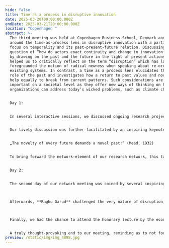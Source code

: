 ```yaml
---
hide: false
title: Time as a process in disruptive innovation
date: 2025-03-20T09:00:00.000Z
endDate: 2025-03-21T20:00:00.000Z
location: "Copenhagen "
abstract: >-
  The third meeting was held at Copenhagen Business School, Denmark and centered
  around the time-as-process lens in disruptive innovation with a particular
  focus on temporality and its past-present-future relation. Discussing the
  question of “how do actors enact continuity and change in innovation processes
  by drawing on the past and the future in the light of present actions?" will
  helped us to critically reflect on the term “disruption” which has largely
  foregrounded the notion of radical newness when speaking about re-ordering
  existing systems. In contrast, a time as a process lens elucidates the pivotal
  role of the past and investigates how a return to past values and norms might
  help equally to break from current patterns. Such considerations are also
  important on a societal level as they offer new ways of thinking on how
  organizations can address today’s wicked problems, such as climate change. 


  Day 1: 


  In several interactive sessions, we discussed ongoing research projects at the intersection of temporality and disruption of our network members. We also crafted a more detailed idea on the Special Issue that will be developed as an outcome of the network.


  Our lively discussion was further facilitated by an inspiring keynote by **Majken Schultz** on the role of the past in innovating for the future. Using @Carlsberg as an example, Majken led a deep dive into the company’s history and how it has mobilized its past to innovate the craft of brewing. Majken challenged the common focus on the future by highlighting the importance of continuously reinterpreting the past to move forward:  


  „The novelty of every future demands a novel past!” (Mead, 1932)


  To bring forward the network-element of our research network, this talk was followed by an amazing tour through Carlsberg City, exploring both the disruptive past and future of this iconic brand.


  Day 2: 


  The second day of our network meeting was coined by several inspiring keynotes and discussions. **Christian Bason**, co-founder of Transition Collective and CEO of the Danish Design Center, shared his expertise on using design to shape the future. His introduction to his book, *Expand - Stretching the Future by Design*, highlighted how we can make the future experiential through atmosphere, narratives, and emotions.



  Afterwards, **Raghu Garud** challenged the very nature of disruption, drawing on the history of his expansive work on disruption across multiple fields. Based on a summary of his work on disruption in various fields he guided us through an evolutionary, relational, temporal, framing and performative understanding of disruption. But when disruption, not stability, is the norm, we may need to rethink many of our management tools. In Peter Drucker‘s words: „the greatest danger in times of turbulence is not the turbulence, itself, but to act with yesterday‘s logic.“ Raghu provocatively asked: What kind of (management) „tools“ do we need in a world of disruption?



  Finally, we had the chance to attend the honorary lecture by the economist **Marianna Mazzucato** on “Directing Inclusive and Sustainable Growth: A Mission-Oriented Approach.” She challenged the assumption that growth and climate goals are mutually exclusive, offering examples of public-private partnerships, the entrepreneurial state, and effective industrial policy. 


  A truly thought-provoking end to our meeting, reminding us to not forget the public sector when researching and theorizing disruption!
preview: /static/img/img_4898.jpg
---
```

